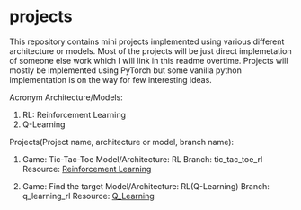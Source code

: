 # projects

This repository contains mini projects implemented using various different architecture or models. Most of the projects will be just direct implemetation of someone else work which I will link in this readme overtime. 
Projects will mostly be implemented using PyTorch but some vanilla python implementation is on the way for few interesting ideas.

Acronym Architecture/Models:
  1. RL: Reinforcement Learning
  2. Q-Learning
  

Projects(Project name, architecture or model, branch name):
  1. Game: Tic-Tac-Toe
     Model/Architecture: RL
     Branch: tic_tac_toe_rl
     Resource: [Reinforcement Learning](https://towardsdatascience.com/reinforcement-learning-implement-tictactoe-189582bea542)
    
  2. Game: Find the target
     Model/Architecture: RL(Q-Learning)
     Branch: q_learning_rl
     Resource: [Q_Learning](https://towardsdatascience.com/a-beginners-guide-to-q-learning-c3e2a30a653c)